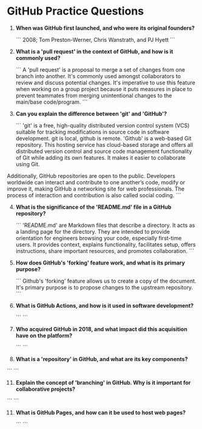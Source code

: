 # GitHub Practice Questions

1. **When was GitHub first launched, and who were its original founders?**

   \`\`\`
   2008; Tom Preston-Werner, Chris Wanstrath, and PJ Hyett
   \`\`\`

2. **What is a 'pull request' in the context of GitHub, and how is it commonly used?**

   \`\`\`
   A 'pull request' is a proposal to merge a set of changes from one branch into another. It's commonly used amongst collaborators to review and discuss potential changes.  It's imperative to use this feature when working on a group project because it puts measures in place to prevent teammates from merging unintentional changes to the main/base code/program.
   \`\`\`

3. **Can you explain the difference between 'git' and 'GitHub'?**

   \`\`\`
   'git' is a free, high-quality distributed version control system (VCS) suitable for tracking modifications in source code in software development.  git is local, github is remote. 
 'Github' is a web-based Git repository. This hosting service has cloud-based storage and offers all distributed version control and source code management functionality of Git while adding its own features. It makes it easier to collaborate using Git. 

Additionally, GitHub repositories are open to the public. Developers worldwide can interact and contribute to one another’s code, modify or improve it, making GitHub a networking site for web professionals. The process of interaction and contribution is also called social coding.
   \`\`\`

4. **What is the significance of the 'README.md' file in a GitHub repository?**

   \`\`\`
   'README.md' are Markdown files that describe a directory.  It acts as a landing page for the directory.  They are intended to provide orientation for engineers browsing your code, especially first-time users.  It provides context, explains functionality, facilitates setup, offers instructions, share important resources, and promotes collaboration.
   \`\`\`

6. **How does GitHub's 'forking' feature work, and what is its primary purpose?**

   \`\`\`
   Github's 'forking' feature allows us to create a copy of the document.  It's primary purpose is to propose changes to the upstream repository. 
   \`\`\`

8. **What is GitHub Actions, and how is it used in software development?**

   \`\`\`
   \`\`\`

9. **Who acquired GitHub in 2018, and what impact did this acquisition have on the platform?**

   \`\`\`
   \`\`\`

10. **What is a 'repository' in GitHub, and what are its key components?**

   \`\`\`
   \`\`\`

11. **Explain the concept of 'branching' in GitHub. Why is it important for collaborative projects?**

   \`\`\`
   \`\`\`

11. **What is GitHub Pages, and how can it be used to host web pages?**

    \`\`\`
    \`\`\`

